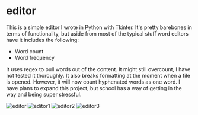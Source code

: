 # editor

This is a simple editor I wrote in Python with Tkinter. It's pretty barebones in terms of functionality, but aside from most of the typical stuff word editors have it includes the following:

- Word count
- Word frequency

It uses regex to pull words out of the content. It might still overcount, I have not tested it thoroughly. It also breaks formatting at the moment when a file is opened. However, it will now count hyphenated words as one word. I have plans to expand this project, but school has a way of getting in the way and being super stressful.


![editor](https://user-images.githubusercontent.com/19524084/113521252-49a9ce00-9566-11eb-8cbc-75014069a7d4.png)
![editor1](https://user-images.githubusercontent.com/19524084/113521254-4adafb00-9566-11eb-8a5d-1189f3209c9e.png)
![editor2](https://user-images.githubusercontent.com/19524084/113521255-4c0c2800-9566-11eb-9f1e-1fab421be472.png)
![editor3](https://user-images.githubusercontent.com/19524084/113521256-4ca4be80-9566-11eb-9706-c9f5fd456708.png)

